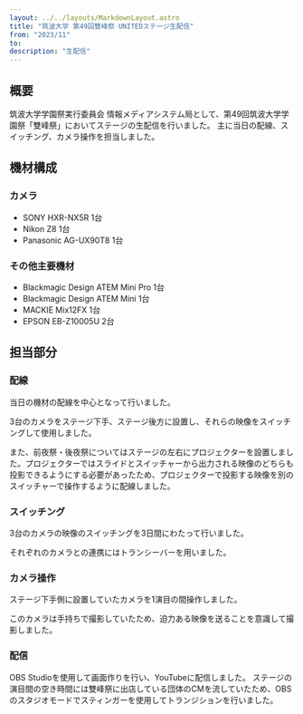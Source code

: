 ```yaml
---
layout: ../../layouts/MarkdownLayout.astro
title: "筑波大学 第49回雙峰祭 UNITEDステージ生配信"
from: "2023/11"
to: 
description: "生配信"
---
```

<style>
    iframe.youtube {
    width: 100%;
    height: auto;
    aspect-ratio: 16 / 9;
}
</style>

## 概要

筑波大学学園祭実行委員会 情報メディアシステム局として、第49回筑波大学学園祭「雙峰祭」においてステージの生配信を行いました。
主に当日の配線、スイッチング、カメラ操作を担当しました。

## 機材構成

### カメラ

- SONY HXR-NX5R 1台
- Nikon Z8 1台
- Panasonic AG-UX90T8 1台

### その他主要機材

- Blackmagic Design ATEM Mini Pro 1台
- Blackmagic Design ATEM Mini 1台
- MACKIE Mix12FX 1台
- EPSON EB-Z10005U 2台

## 担当部分

### 配線

当日の機材の配線を中心となって行いました。

3台のカメラをステージ下手、ステージ後方に設置し、それらの映像をスイッチングして使用しました。

また、前夜祭・後夜祭についてはステージの左右にプロジェクターを設置しました。プロジェクターではスライドとスイッチャーから出力される映像のどちらも投影できるようにする必要があったため、プロジェクターで投影する映像を別のスイッチャーで操作するように配線しました。

### スイッチング

3台のカメラの映像のスイッチングを3日間にわたって行いました。

それぞれのカメラとの連携にはトランシーバーを用いました。

### カメラ操作

ステージ下手側に設置していたカメラを1演目の間操作しました。

このカメラは手持ちで撮影していたため、迫力ある映像を送ることを意識して撮影しました。

### 配信

OBS Studioを使用して画面作りを行い、YouTubeに配信しました。
ステージの演目間の空き時間には雙峰祭に出店している団体のCMを流していたため、OBSのスタジオモードでスティンガーを使用してトランジションを行いました。
